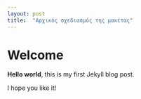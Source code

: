 ```yaml
---
layout: post
title:  "Αρχικός σχεδιασμός της μακέτας"
---
```


# Welcome

**Hello world**, this is my first Jekyll blog post.

I hope you like it!
